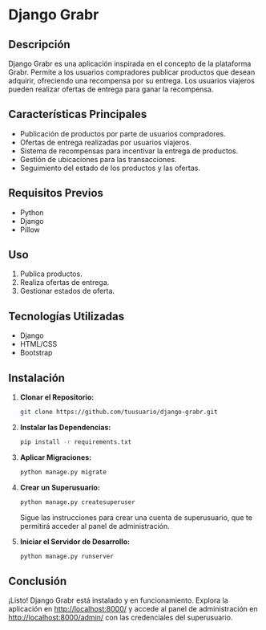 
# Django Grabr

## Descripción

Django Grabr es una aplicación inspirada en el concepto de la plataforma Grabr. Permite a los usuarios compradores publicar productos que desean adquirir, ofreciendo una recompensa por su entrega. Los usuarios viajeros pueden realizar ofertas de entrega para ganar la recompensa.

## Características Principales

- Publicación de productos por parte de usuarios compradores.
- Ofertas de entrega realizadas por usuarios viajeros.
- Sistema de recompensas para incentivar la entrega de productos.
- Gestión de ubicaciones para las transacciones.
- Seguimiento del estado de los productos y las ofertas.

## Requisitos Previos

- Python
- Django
- Pillow

## Uso

1. Publica productos.
2. Realiza ofertas de entrega.
3. Gestionar estados de oferta. 

## Tecnologías Utilizadas

- Django
- HTML/CSS
- Bootstrap

## Instalación

1. **Clonar el Repositorio:**

    ```bash
    git clone https://github.com/tuusuario/django-grabr.git
    ```

2. **Instalar las Dependencias:**

    ```bash
    pip install -r requirements.txt
    ```

3. **Aplicar Migraciones:**

    ```bash
    python manage.py migrate
    ```

4. **Crear un Superusuario:**

    ```bash
    python manage.py createsuperuser
    ```

    Sigue las instrucciones para crear una cuenta de superusuario, que te permitirá acceder al panel de administración.

5. **Iniciar el Servidor de Desarrollo:**

    ```bash
    python manage.py runserver
    ```


## Conclusión

¡Listo! Django Grabr está instalado y en funcionamiento. Explora la aplicación en [http://localhost:8000/](http://localhost:8000/) y accede al panel de administración en [http://localhost:8000/admin/](http://localhost:8000/admin/) con las credenciales del superusuario.


